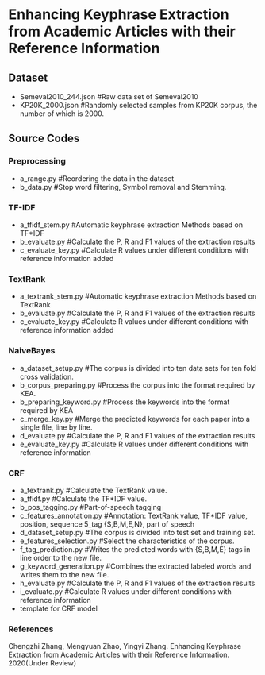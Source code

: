 #  Enhancing Keyphrase Extraction from Academic Articles with their Reference Information





## Dataset
* Semeval2010_244.json #Raw data set of Semeval2010
* KP20K_2000.json #Randomly selected samples from KP20K corpus, the number of which is 2000.

## Source Codes
### Preprocessing 
* a_range.py #Reordering the data in the dataset
* b_data.py  #Stop word filtering, Symbol removal and Stemming.
 
### TF-IDF
* a_tfidf_stem.py #Automatic keyphrase extraction Methods based on TF*IDF
* b_evaluate.py #Calculate the P, R and F1 values of the extraction results
* c_evaluate_key.py #Calculate R values under different conditions with reference information added

### TextRank
* a_textrank_stem.py #Automatic keyphrase extraction Methods based on TextRank
* b_evaluate.py #Calculate the P, R and F1 values of the extraction results
* c_evaluate_key.py #Calculate R values under different conditions with reference information added

### NaiveBayes
* a_dataset_setup.py #The corpus is divided into ten data sets for ten fold cross validation.
* b_corpus_preparing.py #Process the corpus into the format required by KEA.
* b_preparing_keyword.py #Process the keywords into the format required by KEA
* c_merge_key.py #Merge the predicted keywords for each paper into a single file, line by line.
* d_evaluate.py #Calculate the P, R and F1 values of the extraction results
* e_evaluate_key.py #Calculate R values under different conditions with reference information

### CRF
* a_textrank.py #Calculate the TextRank value.
* a_tfidf.py #Calculate the TF*IDF value.
* b_pos_tagging.py #Part-of-speech tagging
* c_features_annotation.py #Annotation: TextRank value, TF*IDF value, position, sequence 5_tag {S,B,M,E,N}, part of speech
* d_dataset_setup.py #The corpus is divided into test set and training set.
* e_features_selection.py #Select the characteristics of the corpus.
* f_tag_prediction.py #Writes the predicted words with {S,B,M,E} tags in line order to the new file.
* g_keyword_generation.py #Combines the extracted labeled words and writes them to the new file.
* h_evaluate.py  #Calculate the P, R and F1 values of the extraction results
* i_evaluate.py #Calculate R values under different conditions with reference information
* template for CRF model


###  References
Chengzhi Zhang, Mengyuan Zhao, Yingyi Zhang. Enhancing Keyphrase Extraction from Academic Articles with their Reference Information. 2020(Under Review) 
